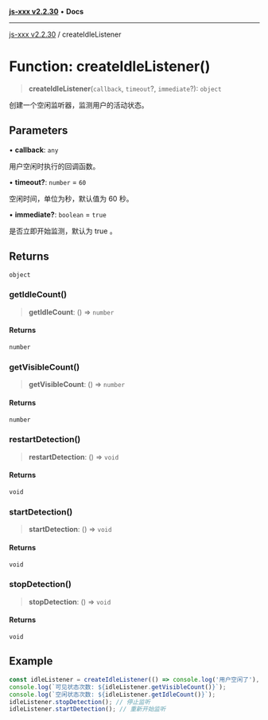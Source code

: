 [**js-xxx v2.2.30**](../README.md) • **Docs**

***

[js-xxx v2.2.30](../README.md) / createIdleListener

# Function: createIdleListener()

> **createIdleListener**(`callback`, `timeout`?, `immediate`?): `object`

创建一个空闲监听器，监测用户的活动状态。

## Parameters

• **callback**: `any`

用户空闲时执行的回调函数。

• **timeout?**: `number` = `60`

空闲时间，单位为秒，默认值为 60 秒。

• **immediate?**: `boolean` = `true`

是否立即开始监测，默认为 true 。

## Returns

`object`

### getIdleCount()

> **getIdleCount**: () => `number`

#### Returns

`number`

### getVisibleCount()

> **getVisibleCount**: () => `number`

#### Returns

`number`

### restartDetection()

> **restartDetection**: () => `void`

#### Returns

`void`

### startDetection()

> **startDetection**: () => `void`

#### Returns

`void`

### stopDetection()

> **stopDetection**: () => `void`

#### Returns

`void`

## Example

```ts
const idleListener = createIdleListener(() => console.log('用户空闲了'), 15, true); // 15 秒超时
console.log(`可见状态次数: ${idleListener.getVisibleCount()}`);
console.log(`空闲状态次数: ${idleListener.getIdleCount()}`);
idleListener.stopDetection(); // 停止监听
idleListener.startDetection(); // 重新开始监听
```
